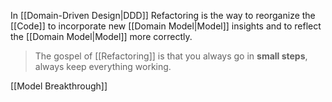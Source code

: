 In [[Domain-Driven Design|DDD]] Refactoring is the way to reorganize the [[Code]] to incorporate new [[Domain Model|Model]] insights and to reflect the [[Domain Model|Model]] more correctly.

> The gospel of [[Refactoring]] is that you always go in **small steps**, always keep everything working.

[[Model Breakthrough]]